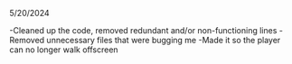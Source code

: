5/20/2024

-Cleaned up the code, removed redundant and/or non-functioning lines
-Removed unnecessary files that were bugging me
-Made it so the player can no longer walk offscreen